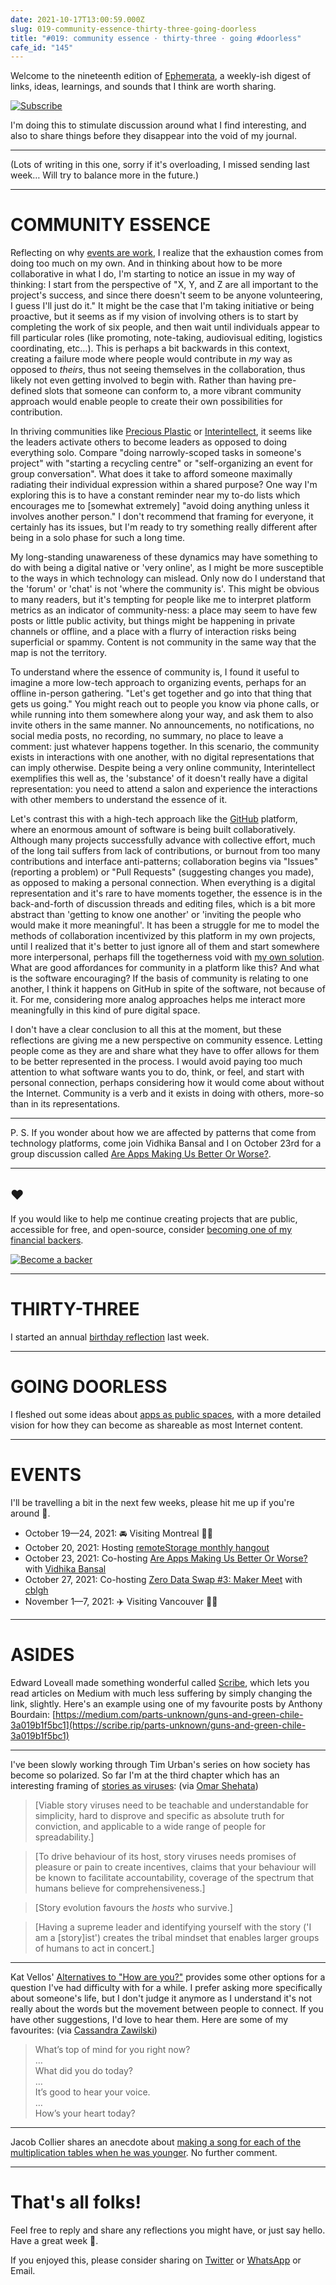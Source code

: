 ```yaml
---
date: 2021-10-17T13:00:59.000Z
slug: 019-community-essence-thirty-three-going-doorless
title: "#019: community essence · thirty-three · going #doorless"
cafe_id: "145"
---
```

Welcome to the nineteenth edition of [Ephemerata](https://rosano.ca/ephemerata), a weekly-ish digest of links, ideas, learnings, and sounds that I think are worth sharing.

[![Subscribe](https://static.rosano.ca/_shared/_RCSSubscribeButton.svg)](https://rosano.ca/ephemerata)

I'm doing this to stimulate discussion around what I find interesting, and also to share things before they disappear into the void of my journal.

---

(Lots of writing in this one, sorry if it's overloading, I missed sending last week… Will try to balance more in the future.)

---

# COMMUNITY ESSENCE

Reflecting on why [events are work](https://cafe.rosano.ca/t/140#events-are-work-1), I realize that the exhaustion comes from doing too much on my own. And in thinking about how to be more collaborative in what I do, I'm starting to notice an issue in my way of thinking: I start from the perspective of "X, Y, and Z are all important to the project's success, and since there doesn't seem to be anyone volunteering, I guess I'll just do it." It might be the case that I'm taking initiative or being proactive, but it seems as if my vision of involving others is to start by completing the work of six people, and then wait until individuals appear to fill particular roles (like promoting, note-taking, audiovisual editing, logistics coordinating, etc…). This is perhaps a bit backwards in this context, creating a failure mode where people would contribute in _my_ way as opposed to _theirs_, thus not seeing themselves in the collaboration, thus likely not even getting involved to begin with. Rather than having pre-defined slots that someone can conform to, a more vibrant community approach would enable people to create their own possibilities for contribution.

In thriving communities like [Precious Plastic](https://preciousplastic.com) or [Interintellect](https://interintellect.com), it seems like the leaders activate others to become leaders as opposed to doing everything solo. Compare "doing narrowly-scoped tasks in someone's project" with "starting a recycling centre" or "self-organizing an event for group conversation". What does it take to afford someone maximally radiating their individual expression within a shared purpose? One way I'm exploring this is to have a constant reminder near my to-do lists which encourages me to \[somewhat extremely\] "avoid doing anything unless it involves another person." I don't recommend that framing for everyone, it certainly has its issues, but I'm ready to try something really different after being in a solo phase for such a long time.

My long-standing unawareness of these dynamics may have something to do with being a digital native or 'very online', as I might be more susceptible to the ways in which technology can mislead. Only now do I understand that the 'forum' or 'chat' is not 'where the community is'. This might be obvious to many readers, but it's tempting for people like me to interpret platform metrics as an indicator of community-ness: a place may seem to have few posts or little public activity, but things might be happening in private channels or offline, and a place with a flurry of interaction risks being superficial or spammy. Content is not community in the same way that the map is not the territory.

To understand where the essence of community is, I found it useful to imagine a more low-tech approach to organizing events, perhaps for an offline in-person gathering. "Let's get together and go into that thing that gets us going." You might reach out to people you know via phone calls, or while running into them somewhere along your way, and ask them to also invite others in the same manner. No announcements, no notifications, no social media posts, no recording, no summary, no place to leave a comment: just whatever happens together. In this scenario, the community exists in interactions with one another, with no digital representations that can imply otherwise. Despite being a very online community, Interintellect exemplifies this well as, the 'substance' of it doesn't really have a digital representation: you need to attend a salon and experience the interactions with other members to understand the essence of it.

Let's contrast this with a high-tech approach like the [GitHub](https://github.com) platform, where an enormous amount of software is being built collaboratively. Although many projects successfully advance with collective effort, much of the long tail suffers from lack of contributions, or burnout from too many contributions and interface anti-patterns; collaboration begins via "Issues" (reporting a problem) or "Pull Requests" (suggesting changes you made), as opposed to making a personal connection. When everything is a digital representation and it's rare to have moments together, the essence is in the back-and-forth of discussion threads and editing files, which is a bit more abstract than 'getting to know one another' or 'inviting the people who would make it more meaningful'. It has been a struggle for me to model the methods of collaboration incentivized by this platform in my own projects, until I realized that it's better to just ignore all of them and start somewhere more interpersonal, perhaps fill the togetherness void with [my own solution](https://chat.0data.app). What are good affordances for community in a platform like this? And what is the software encouraging? If the basis of community is relating to one another, I think it happens on GitHub in spite of the software, not because of it. For me, considering more analog approaches helps me interact more meaningfully in this kind of pure digital space.

I don't have a clear conclusion to all this at the moment, but these reflections are giving me a new perspective on community essence. Letting people come as they are and share what they have to offer allows for them to be better represented in the process. I would avoid paying too much attention to what software wants you to do, think, or feel, and start with personal connection, perhaps considering how it would come about without the Internet. Community is a verb and it exists in doing with others, more-so than in its representations.

---

P. S. If you wonder about how we are affected by patterns that come from technology platforms, come join Vidhika Bansal and I on October 23rd for a group discussion called [Are Apps Making Us Better Or Worse?](https://interintellect.com/salon/are-apps-making-us-better-or-worse).

---

## ❤️

If you would like to help me continue creating projects that are public, accessible for free, and open-source, consider [becoming one of my financial backers](https://rosano.ca/back).

[![Become a backer](https://static.rosano.ca/_shared/_RCSBackButton.svg)](https://rosano.ca/back)

---

# THIRTY-THREE

I started an annual [birthday reflection](https://rosano.hmm.garden/01fhvazke1y4bqfd883c9t9cm5) last week.

---

# GOING DOORLESS

I fleshed out some ideas about [apps as public spaces](https://rosano.hmm.garden/01evv3hq1ak4b6ng1jzppx5n2j), with a more detailed vision for how they can become as shareable as most Internet content.

---

# EVENTS

I'll be travelling a bit in the next few weeks, please hit me up if you're around 🙂.

* October 19—24, 2021: 🚘 Visiting Montreal 👋🏼
* October 20, 2021: Hosting [remoteStorage monthly hangout](https://community.remotestorage.io/t/728)
* October 23, 2021: Co-hosting [Are Apps Making Us Better Or Worse?](https://interintellect.com/salon/are-apps-making-us-better-or-worse) with [Vidhika Bansal](https://twitter.com/vidhster)
* October 27, 2021: Co-hosting [Zero Data Swap #3: Maker Meet](https://chat.0data.app/t/44) with [cblgh](https://cblgh.org)
* November 1—7, 2021: ✈️ Visiting Vancouver 👋🏼

---

# ASIDES

Edward Loveall made something wonderful called [Scribe](https://scribe.rip), which lets you read articles on Medium with much less suffering by simply changing the link, slightly. Here's an example using one of my favourite posts by Anthony Bourdain: [https://medium.com/parts-unknown/guns-and-green-chile-3a019b1f5bc1](https://scribe.rip/parts-unknown/guns-and-green-chile-3a019b1f5bc1)

---

I've been slowly working through Tim Urban's series on how society has become so polarized. So far I'm at the third chapter which has an interesting framing of [stories as viruses](https://waitbutwhy.com/2019/09/stories.html): (via [Omar Shehata](https://twitter.com/omar4ur))

> \[Viable story viruses need to be teachable and understandable for simplicity, hard to disprove and specific as absolute truth for conviction, and applicable to a wide range of people for spreadability.\]

> \[To drive behaviour of its host, story viruses needs promises of pleasure or pain to create incentives, claims that your behaviour will be known to facilitate accountability, coverage of the spectrum that humans believe for comprehensiveness.\]

> \[Story evolution favours the _hosts_ who survive.\]

> \[Having a supreme leader and identifying yourself with the story ('I am a \[story\]ist') creates the tribal mindset that enables larger groups of humans to act in concert.\]

---

Kat Vellos' [Alternatives to "How are you?"](https://weshouldgettogether.com/blog/how-are-you-alternatives) provides some other options for a question I've had difficulty with for a while. I prefer asking more specifically about someone's life, but I don't judge it anymore as I understand it's not really about the words but the movement between people to connect. If you have other suggestions, I'd love to hear them. Here are some of my favourites: (via [Cassandra Zawilski](https://twitter.com/CassZawilski))

> What’s top of mind for you right now?  
> …  
> What did you do today?  
> …  
> It’s good to hear your voice.  
> …  
> How’s your heart today?

---

Jacob Collier shares an anecdote about [making a song for each of the multiplication tables when he was younger](https://www.youtube.com/watch?v=vwqd8OXADJQ&t=381). No further comment.

---

# That's all folks!

Feel free to reply and share any reflections you might have, or just say hello. Have a great week 🙂.

If you enjoyed this, please consider sharing on [Twitter](https://twitter.com/intent/tweet?url=https%3A%2F%2Fcafe.rosano.ca%2Ft%2F145&text=%23Ephemerata%20019%20by%20%40rosano%3A%20community%20essence%20%E2%80%A2%20thirty-three%20%E2%80%A2%20going%20%23doorless) or [WhatsApp](https://api.whatsapp.com/send?text=Ephemerata%20%23019%20by%20%40rosano%3A%20community%20essence%20%E2%80%A2%20thirty-three%20%E2%80%A2%20going%20%23doorless%20https%3A%2F%2Fcafe.rosano.ca%2Ft%2F145) or Email.
